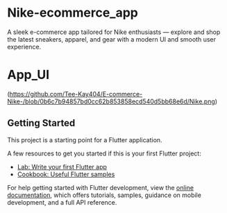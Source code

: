 # Nike-ecommerce_app

A sleek e-commerce app tailored for Nike enthusiasts — explore and shop the latest sneakers, apparel, and gear with a modern UI and smooth user experience.

# App_UI
(https://github.com/Tee-Kay404/E-commerce-Nike-/blob/0b6c7b94857bd0cc62b853858ecd540d5bb68e6d/Nike.png)

## Getting Started

This project is a starting point for a Flutter application.

A few resources to get you started if this is your first Flutter project:

- [Lab: Write your first Flutter app](https://docs.flutter.dev/get-started/codelab)
- [Cookbook: Useful Flutter samples](https://docs.flutter.dev/cookbook)

For help getting started with Flutter development, view the
[online documentation](https://docs.flutter.dev/), which offers tutorials,
samples, guidance on mobile development, and a full API reference.
